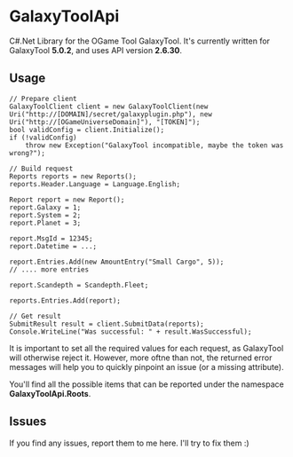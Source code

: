 GalaxyToolApi
=============

C#.Net Library for the OGame Tool GalaxyTool.
It's currently written for GalaxyTool **5.0.2**, and uses API version **2.6.30**.

Usage
----
    // Prepare client
	GalaxyToolClient client = new GalaxyToolClient(new Uri("http://[DOMAIN]/secret/galaxyplugin.php"), new Uri("http://[OGameUniverseDomain]"), "[TOKEN]");
	bool validConfig = client.Initialize();
	if (!validConfig)
		throw new Exception("GalaxyTool incompatible, maybe the token was wrong?");

	// Build request
	Reports reports = new Reports();
	reports.Header.Language = Language.English;

	Report report = new Report();
	report.Galaxy = 1;
	report.System = 2;
	report.Planet = 3;

	report.MsgId = 12345;
	report.Datetime = ...;

	report.Entries.Add(new AmountEntry("Small Cargo", 5));
	// .... more entries

	report.Scandepth = Scandepth.Fleet;

	reports.Entries.Add(report);

	// Get result
	SubmitResult result = client.SubmitData(reports);
	Console.WriteLine("Was successful: " + result.WasSuccessful);

It is important to set all the required values for each request, as GalaxyTool will otherwise reject it. However, more oftne than not, the returned error messages will help you to quickly pinpoint an issue (or a missing attribute).

You'll find all the possible items that can be reported under the namespace **GalaxyToolApi.Roots**.

Issues
-----
If you find any issues, report them to me here. I'll try to fix them :)